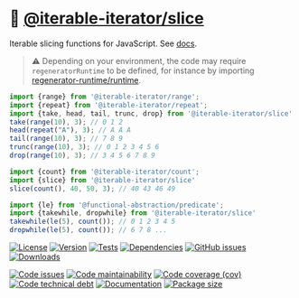 :hocho: [@iterable-iterator/slice](https://iterable-iterator.github.io/slice)
==

Iterable slicing functions for JavaScript.
See [docs](https://iterable-iterator.github.io/slice/index.html).

> :warning: Depending on your environment, the code may require
> `regeneratorRuntime` to be defined, for instance by importing
> [regenerator-runtime/runtime](https://www.npmjs.com/package/regenerator-runtime).

```js
import {range} from '@iterable-iterator/range';
import {repeat} from '@iterable-iterator/repeat';
import {take, head, tail, trunc, drop} from '@iterable-iterator/slice'
take(range(10), 3); // 0 1 2
head(repeat("A"), 3); // A A A
tail(range(10), 3); // 7 8 9
trunc(range(10), 3); // 0 1 2 3 4 5 6
drop(range(10), 3); // 3 4 5 6 7 8 9

import {count} from '@iterable-iterator/count';
import {slice} from '@iterable-iterator/slice'
slice(count(), 40, 50, 3); // 40 43 46 49

import {le} from '@functional-abstraction/predicate';
import {takewhile, dropwhile} from '@iterable-iterator/slice'
takewhile(le(5), count()); // 0 1 2 3 4 5
dropwhile(le(5), count()); // 6 7 8 ...
```

[![License](https://img.shields.io/github/license/iterable-iterator/slice.svg)](https://raw.githubusercontent.com/iterable-iterator/slice/main/LICENSE)
[![Version](https://img.shields.io/npm/v/@iterable-iterator/slice.svg)](https://www.npmjs.org/package/@iterable-iterator/slice)
[![Tests](https://img.shields.io/github/workflow/status/iterable-iterator/slice/ci:cover?event=push&label=tests)](https://github.com/iterable-iterator/slice/actions/workflows/ci:cover.yml?query=branch:main)
[![Dependencies](https://img.shields.io/librariesio/github/iterable-iterator/slice.svg)](https://github.com/iterable-iterator/slice/network/dependencies)
[![GitHub issues](https://img.shields.io/github/issues/iterable-iterator/slice.svg)](https://github.com/iterable-iterator/slice/issues)
[![Downloads](https://img.shields.io/npm/dm/@iterable-iterator/slice.svg)](https://www.npmjs.org/package/@iterable-iterator/slice)

[![Code issues](https://img.shields.io/codeclimate/issues/iterable-iterator/slice.svg)](https://codeclimate.com/github/iterable-iterator/slice/issues)
[![Code maintainability](https://img.shields.io/codeclimate/maintainability/iterable-iterator/slice.svg)](https://codeclimate.com/github/iterable-iterator/slice/trends/churn)
[![Code coverage (cov)](https://img.shields.io/codecov/c/gh/iterable-iterator/slice/main.svg)](https://codecov.io/gh/iterable-iterator/slice)
[![Code technical debt](https://img.shields.io/codeclimate/tech-debt/iterable-iterator/slice.svg)](https://codeclimate.com/github/iterable-iterator/slice/trends/technical_debt)
[![Documentation](https://iterable-iterator.github.io/slice/badge.svg)](https://iterable-iterator.github.io/slice/source.html)
[![Package size](https://img.shields.io/bundlephobia/minzip/@iterable-iterator/slice)](https://bundlephobia.com/result?p=@iterable-iterator/slice)
